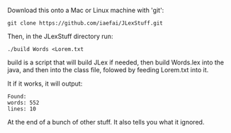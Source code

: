 
Download this onto a Mac or Linux machine with 'git':

    git clone https://github.com/iaefai/JLexStuff.git

Then, in the JLexStuff directory run:

    ./build Words <Lorem.txt

build is a script that will build JLex if needed, then build Words.lex into the java, and then into the class file, folowed by feeding Lorem.txt into it.

It if it works, it will output:

    Found:
    words: 552
    lines: 10

At the end of a bunch of other stuff. It also tells you what it ignored.

